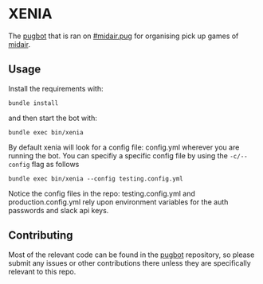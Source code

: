 # XENIA
The [pugbot](https://github.com/Xzanth/pugbot) that is ran on
[#midair.pug](irc://irc.quakenet.org:6667/#midair.pug) for organising pick up
games of [midair](https://www.playmidair.com).

## Usage
Install the requirements with:

`bundle install`

and then start the bot with:

`bundle exec bin/xenia`

By default xenia will look for a config file: config.yml wherever you are
running the bot. You can specifiy a specific config file by using the
`-c/--config` flag as follows

`bundle exec bin/xenia --config testing.config.yml`

Notice the config files in the repo: testing.config.yml and
production.config.yml rely upon environment variables for the auth passwords and
slack api keys.

## Contributing
Most of the relevant code can be found in the
[pugbot](https://github.com/Xzanth/pugbot) repository, so please submit any
issues or other contributions there unless they are specifically relevant to
this repo.
